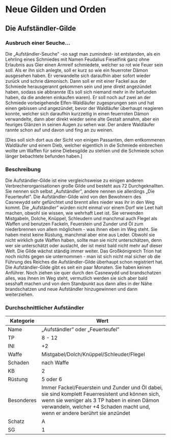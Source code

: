 # Neue Gilden und Orden

## Die Aufständler-Gilde

### Ausbruch einer Seuche...

Die „Aufständler-Seuche” -so sagt man zumindest- ist entstanden, als ein Lehrling eines Schmiedes mit Namen Feudalius Fieselfink ganz ohne Erlaubnis aus Gier einen Armreif schmiedete, welcher so rot wie Feuer sein soll. Als er ihn sich anlegte, soll er kurz so wie ein feuerroter Dämon ausgesehen haben. Er verwandelte sich daraufhin aber sofort wieder zurück und schrie dämonisch. Dann soll er mit einer Fackel aus der Schmiede herausgerannt gekommen sein und jene direkt angezündet haben, sodass sie abbrannte (Es soll sich niemand mehr in ihr befunden haben, da die anderen einkaufen waren). Er soll noch auf zwei an der Schmiede vorbeigehende Elfen-Waldläufer zugesprungen sein und hat einen gebissen und angezündet, bevor der Waldläufer überhaupt reagieren konnte, welcher sich daraufhin kurzzeitig in einen feuerroten Dämon verwandelte, dann aber direkt wieder seine alte Gestalt annahm, aber ein feuriges Glänzen in seinen Augen zu sehen war. Der andere Waldläufer rannte schon auf und davon und fing an zu weinen.

[Dies soll sich dort aus der Sicht von einigen Passanten, dem entkommenen Waldläufer und einem Dieb, welcher eigentlich in die Schmiede einbrechen wollte um Waffen für seine Diebesgilde zu stehlen und die Schmiede schon länger bebachtete befunden haben.]

### Beschreibung

Die Aufständler-Gilde ist eine vergleichsweise zu einigen anderen Verbrecherorganisationen große Gilde und besteht aus 72 Durchgeknallten. Sie nennen sich selbst „Aufständler”, andere nennen sie allerdings „Die Feuerteufel". Die Aufständler-Gilde wird von den Bewohnern des Casnewydd sehr gefürchtet und brennt alles nieder was ihr in den Weg kommt. Die „Aufständler” würden nicht einmal vor einem Dorf wie Leet halt machen, obwohl sie wissen, wie wehrhaft Leet ist. Sie verwenden Mistgabeln, Dolche, Knüppel, Schleudern und manchmal auch Flegel als Waffen und benutzen Fackeln, Feuerstein und Zunder und Öl zum niederbrennen von allem möglichem - was ihnen eben im Weg steht. Sie haben meist keine Rüstung, manchmal aber eine aus Leder. Obwohl sie nicht wirklich gute Waffen haben, sollte man sie nicht unterschätzen, denn wer sie unterschätzt oder auslacht, der ist meist bald nicht mehr auf dieser Welt. Die Gilde wächst ständig immer weiter. Das Großkönigreich Trion hat noch nichts gegen sie unternommen - man ist sich nicht mal sicher ob die Führung des Reiches die Aufständler-Gilde überhaupt schon registriert hat. Die Aufständler-Gilde gibt es seit ein paar Monaten. Sie haben keinen Anführer. Noch ziehen sie quer durch den Casnewydd und brandschatzen alles, was ihnen im Weg steht, vermutlich werden sie sich aber bald sesshaft machen und von dem Standpunkt aus dann alles in der Nähe brandschatzen und neue Aufständler hinzugewinnen und dann weiterziehen.

### Durchschnittlicher Aufständler

| Kategorie | Wert |
| - | - |
| Name | „Aufständler” oder „Feuerteufel” |
| TP | 8 - 12 |
| INI | +2 |
| Waffe | Mistgabel/Dolch/Knüppel/Schleuder/Flegel |
| Schaden | nach Waffe |
| KB | 2 |
| Rüstung | 5 oder 6 |
| Besonderes | Immer Fackel/Feuerstein und Zunder und Öl dabei, sie sind komplett Feuerresistent und können sich, wenn sie weniger als 3 TP haben in einen Dämon verwandeln, welcher +4 Schaden macht und, wenn er andere berührt sie anzündet |
| Schatz | A |
| SG | 1 |
